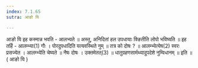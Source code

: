 ```yaml
---
index: 7.1.65
sutra: आङो यि

---
```

आङो यि इह कस्मान्न भवति - आलभ्यते ॥ अस्तु, अनिदितां हल उपधायाः क्ङितीति लोपो भविष्यति ॥ इह तर्हि - आलम्भ्या(1) गौः । पोरदुपधादिति यत्यवस्थिते नुम् ॥ तत्र को दोषः ? ॥ आलम्भ्येत्येष(2) स्वरः प्रसज्येत । आलम्भ्येति चेष्यते ॥ नैषः दोषः । उक्तमेतत्(3) ॥ धातुग्रहणसार्मथ्यादुपदेशे नुम्विधानम् ॥ इति ॥ ( आङो यि )